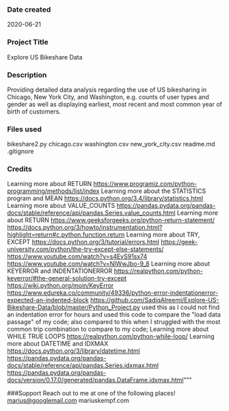 ### Date created
2020-06-21

### Project Title
Explore US Bikeshare Data

### Description
Providing detailed data analysis regarding the use of US bikesharing in Chicago, New York City, and Washington, e.g. counts of user types and gender as well as displaying earliest, most recent and most common year of birth of customers. 

### Files used
bikeshare2.py
chicago.csv
washington.csv
new_york_city.csv
readme.md
.gitignore

### Credits
Learning more about RETURN
	https://www.programiz.com/python-programming/methods/list/index
Learning more about the STATISTICS program and MEAN
	https://docs.python.org/3.4/library/statistics.html
Learning more about VALUE_COUNTS
	https://pandas.pydata.org/pandas-docs/stable/reference/api/pandas.Series.value_counts.html
Learning more about RETURN
	https://www.geeksforgeeks.org/python-return-statement/
	https://docs.python.org/3/howto/instrumentation.html?highlight=return#c.python.function.return
Learning more about TRY, EXCEPT
	https://docs.python.org/3/tutorial/errors.html
	https://geek-university.com/python/the-try-except-else-statements/
	https://www.youtube.com/watch?v=s4EvS91sx74
	https://www.youtube.com/watch?v=NIWwJbo-9_8
Learning more about KEYERROR and INDENTATIONERROR
	https://realpython.com/python-keyerror/#the-general-solution-try-except
	https://wiki.python.org/moin/KeyError
	https://www.edureka.co/community/49336/python-error-indentationerror-expected-an-indented-block
https://github.com/SadiqAlreemi/Explore-US-Bikeshare-Data/blob/master/Python_Project.py
		used this as I could not find an indentation error for hours and used this code to compare the "load data passage" of my code; 
		also compared to this when I struggled with the most common trip combination to compare to my code; 
Learning more about WHILE TRUE LOOPS
	https://realpython.com/python-while-loop/
Learning more about DATETIME and IDXMAX
	https://docs.python.org/3/library/datetime.html
	https://pandas.pydata.org/pandas-docs/stable/reference/api/pandas.Series.idxmax.html	
	https://pandas.pydata.org/pandas-docs/version/0.17.0/generated/pandas.DataFrame.idxmax.html"""

###Support
Reach out to me at one of the following places!
marius@googlemail.com
mariuskempf.com


